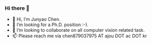 ### Hi there 👋


<!--**Chen-Junyao/Chen-Junyao** is a ✨ _special_ ✨ repository because its `README.md` (this file) appears on your GitHub profile.-->
- 👋 Hi, I’m Junyao Chen.
- 💞️ I’m looking for a Ph.D. position :-).
- 👯 I’m looking to collaborate on all computer vision related task.
- 📫  Please reach me via chen879037975 AT ajou DOT ac DOT kr
